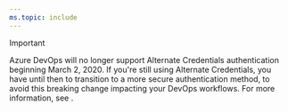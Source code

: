 ```yaml
---
ms.topic: include
---
```


>[!IMPORTANT]
> Azure DevOps will no longer support Alternate Credentials authentication beginning March 2, 2020. If you're still using Alternate Credentials, you have until then to transition to a more secure authentication method, to avoid this breaking change impacting your DevOps workflows. For more information, see <link to blog>.


